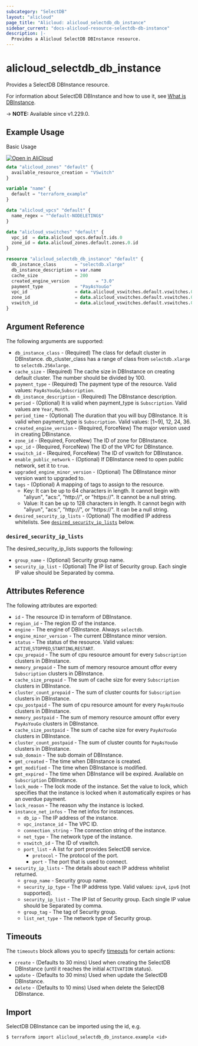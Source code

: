 ```yaml
---
subcategory: "SelectDB"
layout: "alicloud"
page_title: "Alicloud: alicloud_selectdb_db_instance"
sidebar_current: "docs-alicloud-resource-selectdb-db-instance"
description: |-
  Provides a Alicloud SelectDB DBInstance resource.
---
```


# alicloud_selectdb_db_instance

Provides a SelectDB DBInstance resource.

For information about SelectDB DBInstance and how to use it, see [What is DBInstance](https://www.alibabacloud.com/help/zh/selectdb/latest/api-selectdb-2023-05-22-createdbinstance).

-> **NOTE:** Available since v1.229.0.

## Example Usage

Basic Usage

<div style="display: block;margin-bottom: 40px;"><div class="oics-button" style="float: right;position: absolute;margin-bottom: 10px;">
  <a href="https://api.aliyun.com/terraform?resource=alicloud_selectdb_db_instance&exampleId=0fae39d5-eb29-e67d-8b1e-b0e6249e253b62b438b1&activeTab=example&spm=docs.r.selectdb_db_instance.0.0fae39d5eb&intl_lang=EN_US" target="_blank">
    <img alt="Open in AliCloud" src="https://img.alicdn.com/imgextra/i1/O1CN01hjjqXv1uYUlY56FyX_!!6000000006049-55-tps-254-36.svg" style="max-height: 44px; max-width: 100%;">
  </a>
</div></div>

```terraform
data "alicloud_zones" "default" {
  available_resource_creation = "VSwitch"
}

variable "name" {
  default = "terraform_example"
}

data "alicloud_vpcs" "default" {
  name_regex = "^default-NODELETING$"
}

data "alicloud_vswitches" "default" {
  vpc_id  = data.alicloud_vpcs.default.ids.0
  zone_id = data.alicloud_zones.default.zones.0.id
}

resource "alicloud_selectdb_db_instance" "default" {
  db_instance_class       = "selectdb.xlarge"
  db_instance_description = var.name
  cache_size              = 200
  created_engine_version          = "3.0"
  payment_type            = "PayAsYouGo"
  vpc_id                  = data.alicloud_vswitches.default.vswitches.0.vpc_id
  zone_id                 = data.alicloud_vswitches.default.vswitches.0.zone_id
  vswitch_id              = data.alicloud_vswitches.default.vswitches.0.id
}

```

## Argument Reference

The following arguments are supported:

* `db_instance_class` - (Required) The class for default cluster in DBInstance. db_cluster_class has a range of class from `selectdb.xlarge` to `selectdb.256xlarge`.
* `cache_size` - (Required) The cache size in DBInstance on creating default cluster. The number should be divided by 100.
* `payment_type` - (Required) The payment type of the resource. Valid values: `PayAsYouGo`,`Subscription`.
* `db_instance_description` - (Required) The DBInstance description.
* `period` - (Optional) It is valid when payment_type is `Subscription`. Valid values are `Year`, `Month`.
* `period_time` - (Optional) The duration that you will buy DBInstance. It is valid when payment_type is `Subscription`. Valid values: [1~9], 12, 24, 36.
* `created_engine_version` - (Required, ForceNew) The major version used in creating DBinstance.
* `zone_id` - (Required, ForceNew) The ID of zone for DBInstance.
* `vpc_id` - (Required, ForceNew) The ID of the VPC for DBInstance.
* `vswitch_id` - (Required, ForceNew) The ID of vswitch for DBInstance.
* `enable_public_network` - (Optional) If DBInstance need to open public network, set it to `true`.
* `upgraded_engine_minor_version` - (Optional) The DBInstance minor version want to upgraded to.
* `tags` - (Optional) A mapping of tags to assign to the resource.
  - Key: It can be up to 64 characters in length. It cannot begin with "aliyun", "acs:", "http://", or "https://". It cannot be a null string.
  - Value: It can be up to 128 characters in length. It cannot begin with "aliyun", "acs:", "http://", or "https://". It can be a null string.
* `desired_security_ip_lists` - (Optional) The modified IP address whitelists. See [`desired_security_ip_lists`](#desired_security_ip_lists) below.

### `desired_security_ip_lists`

The desired_security_ip_lists supports the following:

* `group_name` - (Optional) Security group name.
* `security_ip_list` - (Optional) The IP list of Security group. Each single IP value should be Separated by comma.

## Attributes Reference

The following attributes are exported:

* `id` - The resource ID in terraform of DBInstance. 
* `region_id` - The region ID of the instance.
* `engine` - The engine of DBInstance. Always `selectdb`.
* `engine_minor_version` - The current DBInstance minor version.
* `status` - The status of the resource. Valid values: `ACTIVE`,`STOPPED`,`STARTING`,`RESTART`.
* `cpu_prepaid` - The sum of cpu resource amount for every `Subscription` clusters in DBInstance.
* `memory_prepaid` - The sum of memory resource amount offor every `Subscription` clusters in DBInstance.
* `cache_size_prepaid` - The sum of cache size for every `Subscription` clusters in DBInstance.
* `cluster_count_prepaid` - The sum of cluster counts for `Subscription` clusters in DBInstance.
* `cpu_postpaid` - The sum of cpu resource amount for every `PayAsYouGo` clusters in DBInstance.
* `memory_postpaid` - The sum of memory resource amount offor every `PayAsYouGo` clusters in DBInstance.
* `cache_size_postpaid` - The sum of cache size for every `PayAsYouGo` clusters in DBInstance.
* `cluster_count_postpaid` - The sum of cluster counts for `PayAsYouGo` clusters in DBInstance.
* `sub_domain` - The sub domain of DBInstance.
* `gmt_created` - The time when DBInstance is created.
* `gmt_modified` - The time when DBInstance is modified.
* `gmt_expired` - The time when DBInstance will be expired. Available on `Subscription` DBInstance.
* `lock_mode` - The lock mode of the instance. Set the value to lock, which specifies that the instance is locked when it automatically expires or has an overdue payment.
* `lock_reason` - The reason why the instance is locked.
* `instance_net_infos` - The net infos for instances.
  * `db_ip` - The IP address of the instance.
  * `vpc_instance_id` - The VPC ID.
  * `connection_string` - The connection string of the instance.
  * `net_type` - The network type of the instance.
  * `vswitch_id` - The ID of vswitch.
  * `port_list` - A list for port provides SelectDB service.
    * `protocol` - The protocol of the port.
    * `port` - The port that is used to connect.
* `security_ip_lists` - The details about each IP address whitelist returned. 
  * `group_name` - Security group name.
  * `security_ip_type` - The IP address type. Valid values: `ipv4`, `ipv6` (not supported).
  * `security_ip_list` - The IP list of Security group. Each single IP value should be Separated by comma.
  * `group_tag` - The tag of Security group.
  * `list_net_type` - The network type of Security group.

## Timeouts

The `timeouts` block allows you to specify [timeouts](https://www.terraform.io/docs/configuration-0-11/resources.html#timeouts) for certain actions:

* `create` - (Defaults to 30 mins) Used when creating the SelectDB DBInstance (until it reaches the initial `ACTIVATION` status).
* `update` - (Defaults to 30 mins) Used when update the SelectDB DBInstance.
* `delete` - (Defaults to 10 mins) Used when delete the SelectDB DBInstance.

## Import

SelectDB DBInstance can be imported using the id, e.g.

```shell
$ terraform import alicloud_selectdb_db_instance.example <id>
```

